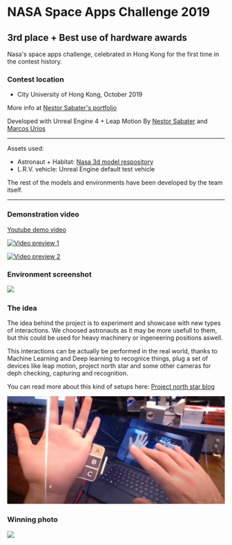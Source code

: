 # NASA Space Apps Challenge 2019
## 3rd place + Best use of hardware awards

Nasa's space apps challenge, celebrated in Hong Kong for the first time in the contest history. 

### Contest location
- City University of Hong Kong, October 2019

More info at [Nestor Sabater's portfolio](https://nsabater.com/nasa-space-apps-challenge-2019-3rd-place-award)

Developed with Unreal Engine 4 + Leap Motion
By [Nestor Sabater](https://nsabater.com)
and [Marcos Urios](https://marcosurios.com)

------------

Assets used:
- Astronaut + Habitat: [Nasa 3d model respository](https://nasa3d.arc.nasa.gov/models)
- L.R.V. vehicle: Unreal Engine default test vehicle

The rest of the models and environments have been developed by the team itself.

------------------------------------------  

### Demonstration video

[Youtube demo video](https://www.youtube.com/watch?v=2ytr35p4DNo)  

[![Video preview 1](https://j.gifs.com/ANk7j7.gif)](https://www.youtube.com/watch?v=2ytr35p4DNo)

[![Video preview 2](https://j.gifs.com/lx4mQ7.gif)](https://www.youtube.com/watch?v=2ytr35p4DNo)


### Environment screenshot
![](https://nsabater.com/wp-content/uploads/2019/10/Screenshot_44-1024x556.png)

### The idea  
The idea behind the project is to experiment and showcase with new types of interactions. We choosed astronauts as it may be more usefull to them, but this could be used for heavy machinery or ingeneering positions aswell.

This interactions can be actually be performed in the real world, thanks to Machine Learning and Deep learning to recognice things, plug a set of devices like leap motion, project north star and some other cameras for deph checking, capturing and recognition.

You can read more about this kind of setups here: [Project north star blog](http://blog.leapmotion.com/north-star-open-source/)


![](https://github.com/nesjett/NASA-SpaceAppChallenge2019/blob/master/descarga%20(3).png?raw=true)


### Winning photo
![](https://nsabater.com/wp-content/uploads/2019/10/1020_4-min-1024x768.jpg)
